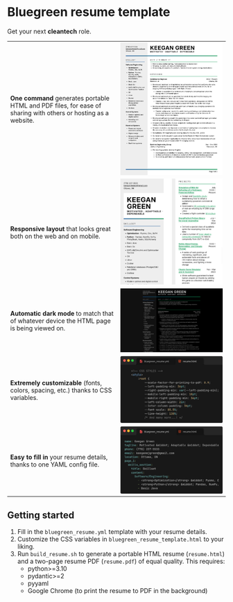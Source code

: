 # Bluegreen resume template

Get your next **cleantech** role.

|                                                                                                                 |                                                                                                       |
|-----------------------------------------------------------------------------------------------------------------|-------------------------------------------------------------------------------------------------------|
| **One command** generates portable HTML and PDF files, for ease of sharing with others or hosting as a website. | <img src="readme_assets/resume-1.png">                                                                |
| **Responsive layout** that looks great both on the web and on mobile.                                           | <img src="readme_assets/mobile_1.png" width="49%"> <img src="readme_assets/mobile_2.png" width="49%"> |
| **Automatic dark mode** to match that of whatever device the HTML page is being viewed on.                      | <img src="readme_assets/dark_mode.png">                                                               |
| **Extremely customizable** (fonts, colors, spacing, etc.) thanks to CSS variables.                              | <img src="readme_assets/css_variables_screenshot.png">                                                |
| **Easy to fill in** your resume details, thanks to one YAML config file.                                        | <img src="readme_assets/yml_screenshot.png">                                                          |

## Getting started

1. Fill in the `bluegreen_resume.yml` template with your resume details.
2. Customize the CSS variables in `bluegreen_resume_template.html` to your liking.
3. Run `build_resume.sh` to generate a portable HTML resume (`resume.html`) and a two-page resume PDF (`resume.pdf`) of equal quality. This requires:
   - python>=3.10
   - pydantic>=2
   - pyyaml
   - Google Chrome (to print the resume to PDF in the background)
